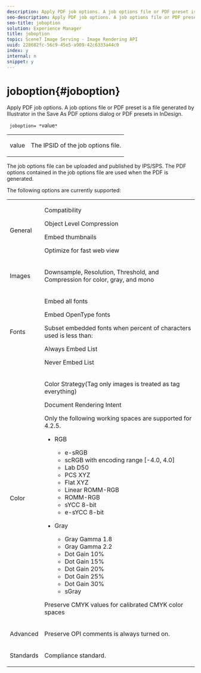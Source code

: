 ```yaml
---
description: Apply PDF job options. A job options file or PDF preset is a file generated by Illustrator in the Save As PDF options dialog or PDF presets in InDesign.
seo-description: Apply PDF job options. A job options file or PDF preset is a file generated by Illustrator in the Save As PDF options dialog or PDF presets in InDesign.
seo-title: joboption
solution: Experience Manager
title: joboption
topic: Scene7 Image Serving - Image Rendering API
uuid: 228682fc-56c9-45e5-a909-42c6333a44c0
index: y
internal: n
snippet: y
---
```


# joboption{#joboption}

Apply PDF job options. A job options file or PDF preset is a file generated by Illustrator in the Save As PDF options dialog or PDF presets in InDesign.

 ` joboption= *`value`*`

<table id="simpletable_BA7B58BE0B0740298D45DDEBE7832D93"> 
 <tr class="strow"> 
  <td class="stentry"> <p><span class="codeph"> <span class="varname"> value</span></span> </p> </td> 
  <td class="stentry"> <p>The IPSID of the job options file. </p></td> 
 </tr> 
</table>

The job options file can be uploaded and published by IPS/SPS. The PDF options contained in the job options file are used when the PDF is generated.

The following options are currently supported:

<table id="simpletable_7E0AE8A06AE54A02AF0107FBEDF73D61"> 
 <tr class="strow"> 
  <td class="stentry"> <p>General </p></td> 
  <td class="stentry"> <p> Compatibility </p> <p> Object Level Compression </p> <p> Embed thumbnails </p> <p> Optimize for fast web view </p> </td> 
 </tr> 
 <tr class="strow"> 
  <td class="stentry"> <p>Images </p></td> 
  <td class="stentry"> <p> Downsample, Resolution, Threshold, and Compression for color, gray, and mono </p> </td> 
 </tr> 
 <tr class="strow"> 
  <td class="stentry"> <p>Fonts </p></td> 
  <td class="stentry"> <p> Embed all fonts </p> <p> Embed OpenType fonts </p> <p> Subset embedded fonts when percent of characters used is less than: </p> <p> Always Embed List </p> <p> Never Embed List </p> </td> 
 </tr> 
 <tr class="strow"> 
  <td class="stentry"> <p>Color </p></td> 
  <td class="stentry"> <p> Color Strategy(Tag only images is treated as tag everything) </p> <p> Document Rendering Intent </p> <p> Only the following working spaces are supported for 4.2.5. </p> <p> 
    <ul id="ul_3F3EFDFB6A3340978AE31DEDF0FDA2C8"> 
     <li id="li_17A9FA99D6CA4C5182E383A85F0E3C90"> RGB <p> 
       <ul id="ul_1DD0C264DA1248319E751ADD18140C6D"> 
        <li id="li_B91B4D0C1D80442EB8690933AFA1F093"> e-sRGB </li> 
        <li id="li_D7F8C500DF5E4CBC8FFA4FEFB8E4E036"> scRGB with encoding range [-4.0, 4.0] </li> 
        <li id="li_942CD69732984E16A71C2F75EC5B5245"> Lab D50 </li> 
        <li id="li_7063B9E98D1E4946AC8F0EF7BC988806"> PCS XYZ </li> 
        <li id="li_5809447576B147B68630C4B7EC2E7870"> Flat XYZ </li> 
        <li id="li_3B5DA42A04124A6BAA12343AFC19F620">Linear ROMM-RGB </li> 
        <li id="li_DEC3028FA9C34176B761D12B7179B44F">ROMM-RGB </li> 
        <li id="li_3E7E7C4A680C4E3EADE0A26048ECF1F4"> sYCC 8-bit </li> 
        <li id="li_16A615C9A74D443AB3C63B3FE3AB5443"> e-sYCC 8-bit </li> 
       </ul> </p> </li> 
     <li id="li_AFA6D4D8C0624AA495E2EB2F0F0C7F7B">Gray <p> 
       <ul id="ul_945389DD426F44C09EB9C7F23933CB77"> 
        <li id="li_DB0AE3DFFC184480BB91666FF1BB4776">Gray Gamma 1.8 </li> 
        <li id="li_755C556ED94740D1BD30EBE67018E074">Gray Gamma 2.2 </li> 
        <li id="li_67437440AFB54B7686333A55233AA87F">Dot Gain 10% </li> 
        <li id="li_0D6CA6004EC84048B5F2198406F4F343">Dot Gain 15% </li> 
        <li id="li_1AFD11C23AB147978559D8F00BFB3142">Dot Gain 20% </li> 
        <li id="li_6CD5ACEF6B0B49E8BACA8264FE0E9C44"> Dot Gain 25% </li> 
        <li id="li_AB5F1FA7111041BD82353E02A284A546">Dot Gain 30% </li> 
        <li id="li_7433278AE8054AD28BD38A0A6E4EF7EF"> sGray </li> 
       </ul> </p> </li> 
    </ul> </p> <p> Preserve CMYK values for calibrated CMYK color spaces </p> </td> 
 </tr> 
 <tr class="strow"> 
  <td class="stentry"> <p>Advanced </p></td> 
  <td class="stentry"> <p>Preserve OPI comments is always turned on. </p></td> 
 </tr> 
 <tr class="strow"> 
  <td class="stentry"> <p>Standards </p></td> 
  <td class="stentry"> <p>Compliance standard. </p></td> 
 </tr> 
</table>

